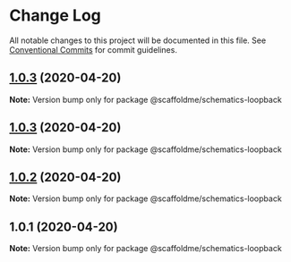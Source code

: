 # Change Log

All notable changes to this project will be documented in this file.
See [Conventional Commits](https://conventionalcommits.org) for commit guidelines.

## [1.0.3](https://github.com/scaffoldme/scaffoldme-cli/compare/@scaffoldme/schematics-loopback@1.0.3...@scaffoldme/schematics-loopback@1.0.3) (2020-04-20)

**Note:** Version bump only for package @scaffoldme/schematics-loopback





## [1.0.3](https://github.com/scaffoldme/scaffoldme-cli/compare/@scaffoldme/schematics-loopback@1.0.2...@scaffoldme/schematics-loopback@1.0.3) (2020-04-20)

**Note:** Version bump only for package @scaffoldme/schematics-loopback





## [1.0.2](https://github.com/scaffoldme/scaffoldme-cli/compare/@scaffoldme/schematics-loopback@1.0.1...@scaffoldme/schematics-loopback@1.0.2) (2020-04-20)

**Note:** Version bump only for package @scaffoldme/schematics-loopback





## 1.0.1 (2020-04-20)

**Note:** Version bump only for package @scaffoldme/schematics-loopback
